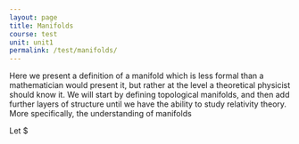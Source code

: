 ```yaml
---
layout: page
title: Manifolds
course: test
unit: unit1
permalink: /test/manifolds/
---
```


Here we present a definition of a manifold which is less formal than a mathematician would present it, but rather at the level a theoretical physicist should know it. We will start by defining topological manifolds, and then add further layers of structure until we have the ability to study relativity theory. More specifically, the understanding of manifolds 

<div class="definition">
Let $
</div>
